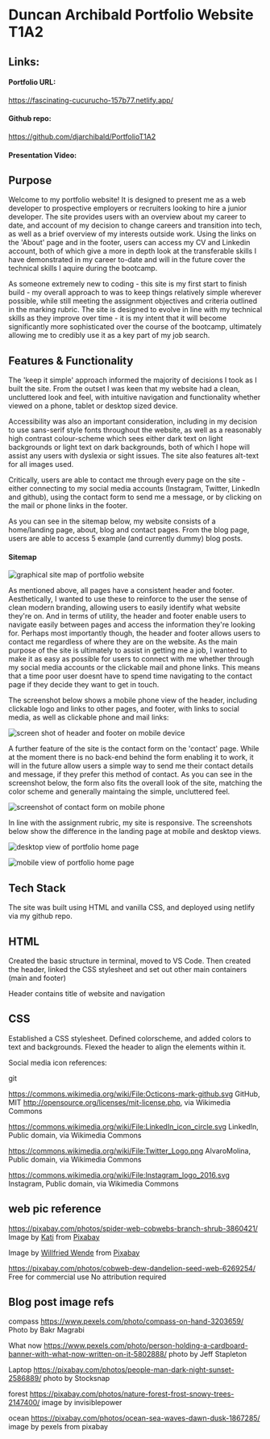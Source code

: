 # Duncan Archibald Portfolio Website T1A2
## Links:
#### Portfolio URL:
https://fascinating-cucurucho-157b77.netlify.app/

#### Github repo:
https://github.com/djarchibald/PortfolioT1A2

#### Presentation Video:

## Purpose
Welcome to my portfolio website! It is designed to present me as a web developer to prospective employers or recruiters looking to hire a junior developer. The site provides users with an overview about my career to date, and account of my decision to change careers and transition into tech, as well as a brief overview of my interests outside work.  Using the links on the 'About' page and in the footer, users can access my CV and Linkedin account, both of which give a more in depth look at the transferable skills I have demonstrated in my career to-date and will in the future cover the technical skills I aquire during the bootcamp.  

As someone extremely new to coding - this site is my first start to finish build -  my overall approach to was to keep things relatively simple wherever possible, while still meeting the assignment objectives and criteria outlined in the marking rubric. The site is designed to evolve in line with my technical skills as they improve over time - it is my intent that it will become significantly more sophisticated over the course of the bootcamp, ultimately allowing me to credibly use it as a key part of my job search.

## Features & Functionality

The 'keep it simple' approach informed the majority of decisions I took as I built the site. From the outset I was keen that my website had a clean, uncluttered look and feel, with intuitive navigation and functionality whether viewed on a phone, tablet or desktop sized device. 

Accessibility was also an important consideration, including in my decision to use sans-serif style fonts throughout the website, as well as a reasonably high contrast colour-scheme which sees either dark text on light backgrounds or light text on dark backgrounds, both of which I hope will assist any users with dyslexia or sight issues. The site also features alt-text for all images used. 

Critically, users are able to contact me through every page on the site - either connecting to my social media accounts (Instagram, Twitter, LinkedIn and github), using the contact form to send me a message, or by clicking on the mail or phone links in the footer.  

As you can see in the sitemap below, my website consists of a home/landing page, about, blog and contact pages. From the blog page, users are able to access 5 example (and currently dummy) blog posts.

#### Sitemap
![graphical site map of portfolio website](images/sitemap.png)

As mentioned above, all pages have a consistent header and footer. Aesthetically, I wanted to use these to reinforce to the user the sense of clean modern branding, allowing users to easily identify what website they're on. And in terms of utility, the header and footer enable users to navigate easily between pages and access the information they're looking for. Perhaps most importantly though, the header and footer allows users to contact me regardless of where they are on the website. As the main purpose of the site is ultimately to assist in getting me a job, I wanted to make it as easy as possible for users to connect with me whether through my social media accounts or the clickable mail and phone links. This means that a time poor user doesnt have to spend time navigating to the contact page if they decide they want to get in touch.

The screenshot below shows a mobile phone view of the header, including clickable logo and links to other pages, and footer, with links to social media, as well as clickable phone and mail links:

![screen shot of header and footer on mobile device](images/Header%20&%20Footer.jpeg)

A further feature of the site is the contact form on the 'contact' page.  While at the moment there is no back-end behind the form enabling it to work, it will in the future allow users a simple way to send me their contact details and message, if they prefer this method of contact. As you can see in the screenshot below, the form also fits the overall look of the site, matching the color scheme and generally maintaing the simple, uncluttered feel.

![screenshot of contact form on mobile phone](images/contact%20form.jpeg)

In line with the assignment rubric, my site is responsive. The screenshots below show the difference in the landing page at mobile and desktop views. 

![desktop view of portfolio home page](images/desktop%20view.png)

![mobile view of portfolio home page](images/mobile%20view.jpeg)

## Tech Stack
The site was built using HTML and vanilla CSS, and deployed using netlify via my github repo.













## HTML
Created the basic structure in terminal, moved to VS Code. Then created the header, linked the CSS stylesheet and set out other main containers (main and footer)

Header contains title of website and navigation

## CSS
Established a CSS stylesheet. Defined colorscheme, and added colors to text and backgrounds. 
Flexed the header to align the elements within it. 

Social media icon references:

git

https://commons.wikimedia.org/wiki/File:Octicons-mark-github.svg GitHub, MIT <http://opensource.org/licenses/mit-license.php>, via Wikimedia Commons

https://commons.wikimedia.org/wiki/File:LinkedIn_icon_circle.svg LinkedIn, Public domain, via Wikimedia Commons

https://commons.wikimedia.org/wiki/File:Twitter_Logo.png AlvaroMolina, Public domain, via Wikimedia Commons

https://commons.wikimedia.org/wiki/File:Instagram_logo_2016.svg Instagram, Public domain, via Wikimedia Commons

## web pic reference

https://pixabay.com/photos/spider-web-cobwebs-branch-shrub-3860421/
Image by <a href="https://pixabay.com/users/tantetati-77004/?utm_source=link-attribution&amp;utm_medium=referral&amp;utm_campaign=image&amp;utm_content=3860421">Kati</a> from <a href="https://pixabay.com//?utm_source=link-attribution&amp;utm_medium=referral&amp;utm_campaign=image&amp;utm_content=3860421">Pixabay</a>



Image by <a href="https://pixabay.com/users/fotoblend-87167/?utm_source=link-attribution&amp;utm_medium=referral&amp;utm_campaign=image&amp;utm_content=6269254">Willfried Wende</a> from <a href="https://pixabay.com//?utm_source=link-attribution&amp;utm_medium=referral&amp;utm_campaign=image&amp;utm_content=6269254">Pixabay</a>

https://pixabay.com/photos/cobweb-dew-dandelion-seed-web-6269254/ Free for commercial use
No attribution required

## Blog post image refs

compass
https://www.pexels.com/photo/compass-on-hand-3203659/ Photo by Bakr Magrabi

What now
https://www.pexels.com/photo/person-holding-a-cardboard-banner-with-what-now-written-on-it-5802888/ photo by Jeff Stapleton

Laptop
https://pixabay.com/photos/people-man-dark-night-sunset-2586889/ photo by Stocksnap

forest
https://pixabay.com/photos/nature-forest-frost-snowy-trees-2147400/ image by invisiblepower

ocean
https://pixabay.com/photos/ocean-sea-waves-dawn-dusk-1867285/ image by pexels from pixabay
